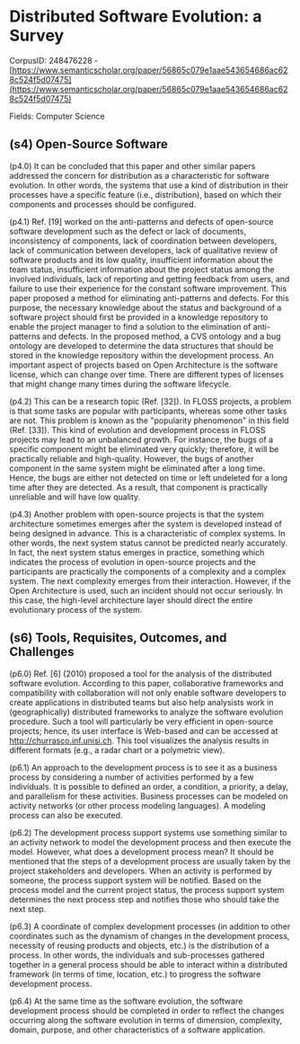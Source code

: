 # Distributed Software Evolution: a Survey

CorpusID: 248476228 - [https://www.semanticscholar.org/paper/56865c079e1aae543654686ac628c524f5d07475](https://www.semanticscholar.org/paper/56865c079e1aae543654686ac628c524f5d07475)

Fields: Computer Science

## (s4) Open-Source Software
(p4.0) It can be concluded that this paper and other similar papers addressed the concern for distribution as a characteristic for software evolution. In other words, the systems that use a kind of distribution in their processes have a specific feature (i.e., distribution), based on which their components and processes should be configured.

(p4.1) Ref. [19] worked on the anti-patterns and defects of open-source software development such as the defect or lack of documents, inconsistency of components, lack of coordination between developers, lack of communication between developers, lack of qualitative review of software products and its low quality, insufficient information about the team status, insufficient information about the project status among the involved individuals, lack of reporting and getting feedback from users, and failure to use their experience for the constant software improvement. This paper proposed a method for eliminating anti-patterns and defects. For this purpose, the necessary knowledge about the status and background of a software project should first be provided in a knowledge repository to enable the project manager to find a solution to the elimination of anti-patterns and defects. In the proposed method, a CVS ontology and a bug ontology are developed to determine the data structures that should be stored in the knowledge repository within the development process. An important aspect of projects based on Open Architecture is the software license, which can change over time. There are different types of licenses that might change many times during the software lifecycle.

(p4.2) This can be a research topic (Ref. [32]). In FLOSS projects, a problem is that some tasks are popular with participants, whereas some other tasks are not. This problem is known as the "popularity phenomenon" in this field (Ref. [33]). This kind of evolution and development process in FLOSS projects may lead to an unbalanced growth. For instance, the bugs of a specific component might be eliminated very quickly; therefore, it will be practically reliable and high-quality. However, the bugs of another component in the same system might be eliminated after a long time. Hence, the bugs are either not detected on time or left undeleted for a long time after they are detected. As a result, that component is practically unreliable and will have low quality.

(p4.3) Another problem with open-source projects is that the system architecture sometimes emerges after the system is developed instead of being designed in advance. This is a characteristic of complex systems. In other words, the next system status cannot be predicted nearly accurately. In fact, the next system status emerges in practice, something which indicates the process of evolution in open-source projects and the participants are practically the components of a complexity and a complex system. The next complexity emerges from their interaction. However, if the Open Architecture is used, such an incident should not occur seriously. In this case, the high-level architecture layer should direct the entire evolutionary process of the system.
## (s6) Tools, Requisites, Outcomes, and Challenges
(p6.0) Ref. [6] (2010) proposed a tool for the analysis of the distributed software evolution. According to this paper, collaborative frameworks and compatibility with collaboration will not only enable software developers to create applications in distributed teams but also help analysists work in (geographically) distributed frameworks to analyze the software evolution procedure. Such a tool will particularly be very efficient in open-source projects; hence, its user interface is Web-based and can be accessed at http://churrasco.inf.unisi.ch. This tool visualizes the analysis results in different formats (e.g., a radar chart or a polymetric view).

(p6.1) An approach to the development process is to see it as a business process by considering a number of activities performed by a few individuals. It is possible to defined an order, a condition, a priority, a delay, and parallelism for these activities. Business processes can be modeled on activity networks (or other process modeling languages). A modeling process can also be executed.

(p6.2) The development process support systems use something similar to an activity network to model the development process and then execute the model. However, what does a development process mean? It should be mentioned that the steps of a development process are usually taken by the project stakeholders and developers. When an activity is performed by someone, the process support system will be notified. Based on the process model and the current project status, the process support system determines the next process step and notifies those who should take the next step.

(p6.3) A coordinate of complex development processes (in addition to other coordinates such as the dynamism of changes in the development process, necessity of reusing products and objects, etc.) is the distribution of a process. In other words, the individuals and sub-processes gathered together in a general process should be able to interact within a distributed framework (in terms of time, location, etc.) to progress the software development process.

(p6.4) At the same time as the software evolution, the software development process should be completed in order to reflect the changes occurring along the software evolution in terms of dimension, complexity, domain, purpose, and other characteristics of a software application.

